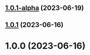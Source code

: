 ## [1.0.1-alpha](https://github.com/Ganesha2552/nestjs-throttler-storage-mongo/compare/v1.0.1...v1.0.1-alpha) (2023-06-19)



## [1.0.1](https://github.com/Ganesha2552/nestjs-throttler-storage-mongo/compare/v1.0.0...v1.0.1) (2023-06-16)



# 1.0.0 (2023-06-16)



